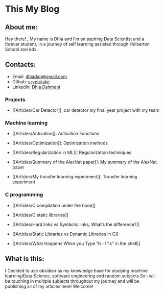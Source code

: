 # This My Blog

## About me:
Hey there! , My name is Dhia and i'm an aspiring Data Scientist and a forever student, in a journey of self learning assisted through Holberton School and edx.

## Contacts:
- Email: [dhiadah@gmail.com](https://mailto:dhiadah@gmail.com)
- Github: [cryptolake](https://github.com/cryptolake)
- LinkedIn: [Dhia Dahmeni](https://www.linkedin.com/in/dhia-dahmeni-577a42216/)

### Projects
- [[Articles/Car Detector]]: car detector my final year project with my team

### Machine learning
- [[Articles/Activation]]: Activation Functions

- [[Articles/Optimization]]: Optimization methods

- [[Articles/Regularization in ML]]: Regularization techniques

- [[Articles/Summary of the AlexNet paper]]: My summary of the AlexNet paper 

- [[Articles/My transfer learning experiment]]: Transfer learning experiment

### C programming
- [[Articles/C compilation under the hood]]

- [[Articles/C static libraries]]

- [[Articles/Hard links vs Symbolic links, What’s the difference?]]

- [[Articles/Static Libraries vs Dynamic Libraries in C]]

- [[Articles/What Happens When you Type “ls -l *.c” in the shell]]


## What is this:
I Decided to use obsidian as my knowledge base for studying machine learning/Data Science, software engineering and random subjects So i will be touching in multiple subjects throughout my journey and will be publishing all of my articles here! Welcome!

